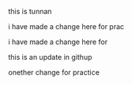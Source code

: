 this is tunnan

i have made a change here for prac

i have made a change here for 

this is an update in githup

onether change for practice

